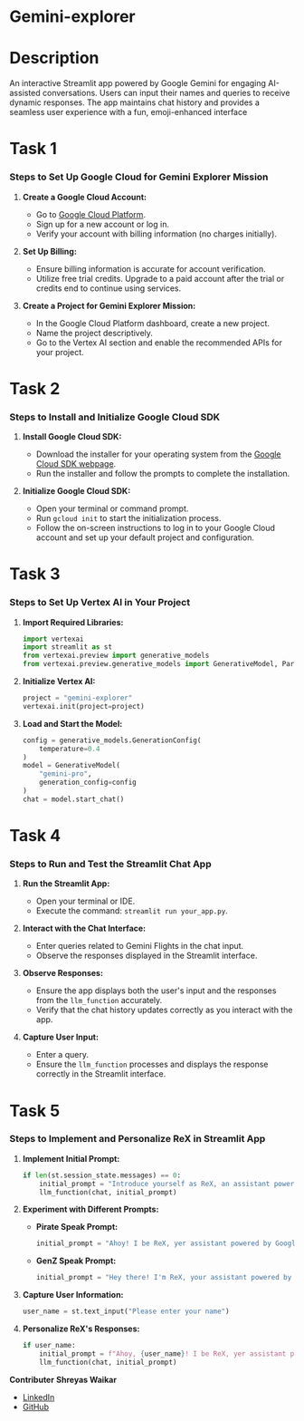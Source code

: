 # Gemini-explorer

# Description

An interactive Streamlit app powered by Google Gemini for engaging AI-assisted conversations. Users can input their names and queries to receive dynamic responses. The app maintains chat history and provides a seamless user experience with a fun, emoji-enhanced interface

# Task 1

### Steps to Set Up Google Cloud for Gemini Explorer Mission

1. **Create a Google Cloud Account:**

   - Go to [Google Cloud Platform](https://cloud.google.com/).
   - Sign up for a new account or log in.
   - Verify your account with billing information (no charges initially).

2. **Set Up Billing:**

   - Ensure billing information is accurate for account verification.
   - Utilize free trial credits. Upgrade to a paid account after the trial or credits end to continue using services.

3. **Create a Project for Gemini Explorer Mission:**
   - In the Google Cloud Platform dashboard, create a new project.
   - Name the project descriptively.
   - Go to the Vertex AI section and enable the recommended APIs for your project.

# Task 2

### Steps to Install and Initialize Google Cloud SDK

1. **Install Google Cloud SDK:**

   - Download the installer for your operating system from the [Google Cloud SDK webpage](https://cloud.google.com/sdk/docs/install).
   - Run the installer and follow the prompts to complete the installation.

2. **Initialize Google Cloud SDK:**
   - Open your terminal or command prompt.
   - Run `gcloud init` to start the initialization process.
   - Follow the on-screen instructions to log in to your Google Cloud account and set up your default project and configuration.

# Task 3

### Steps to Set Up Vertex AI in Your Project

1. **Import Required Libraries:**

   ```python
   import vertexai
   import streamlit as st
   from vertexai.preview import generative_models
   from vertexai.preview.generative_models import GenerativeModel, Part, Content, ChatSession
   ```

2. **Initialize Vertex AI:**

   ```python
   project = "gemini-explorer"
   vertexai.init(project=project)
   ```

3. **Load and Start the Model:**
   ```python
   config = generative_models.GenerationConfig(
       temperature=0.4
   )
   model = GenerativeModel(
       "gemini-pro",
       generation_config=config
   )
   chat = model.start_chat()
   ```

# Task 4

### Steps to Run and Test the Streamlit Chat App

1. **Run the Streamlit App:**

   - Open your terminal or IDE.
   - Execute the command: `streamlit run your_app.py`.

2. **Interact with the Chat Interface:**

   - Enter queries related to Gemini Flights in the chat input.
   - Observe the responses displayed in the Streamlit interface.

3. **Observe Responses:**

   - Ensure the app displays both the user's input and the responses from the `llm_function` accurately.
   - Verify that the chat history updates correctly as you interact with the app.

4. **Capture User Input:**
   - Enter a query.
   - Ensure the `llm_function` processes and displays the response correctly in the Streamlit interface.

# Task 5

### Steps to Implement and Personalize ReX in Streamlit App

1. **Implement Initial Prompt:**

   ```python
   if len(st.session_state.messages) == 0:
       initial_prompt = "Introduce yourself as ReX, an assistant powered by Google Gemini. You use emojis to be interactive"
       llm_function(chat, initial_prompt)
   ```

2. **Experiment with Different Prompts:**

   - **Pirate Speak Prompt:**
     ```python
     initial_prompt = "Ahoy! I be ReX, yer assistant powered by Google Gemini. I use emojis to make our chat more fun! 🏴‍☠"
     ```
   - **GenZ Speak Prompt:**
     ```python
     initial_prompt = "Hey there! I'm ReX, your assistant powered by Google Gemini. I use emojis to keep things lit 🔥💯."
     ```

3. **Capture User Information:**

   ```python
   user_name = st.text_input("Please enter your name")
   ```

4. **Personalize ReX's Responses:**
   ```python
   if user_name:
       initial_prompt = f"Ahoy, {user_name}! I be ReX, yer assistant powered by Google Gemini. I use emojis to make our chat more fun! 🏴‍☠"
       llm_function(chat, initial_prompt)
   ```

**Contributer**
**Shreyas Waikar**

- [LinkedIn](https://www.linkedin.com/in/connect-with-shreyas-waikar/)
- [GitHub](https://github.com/sdwaikar)
